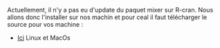
Actuellement, il n'y a pas eu d'update du paquet mixer sur R-cran. 
Nous allons donc l'installer sur nos machin et pour ceal il faut télécharger le source pour vos machine : 
* [Ici](https://cran.r-project.org/src/contrib/Archive/mixer/mixer_1.9.tar.gz) Linux et MacOs 

